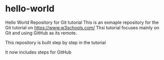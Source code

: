 # hello-world

Hello World Repository for Git tutorial
This is an exmaple repository for the Git tutorial on https://www.w3schools.com/
Thsi tutorial focuses mainly on Git and using GitHub as its remote.

This repository is built step by step in the tutorial

It now includes steps for GitHub
